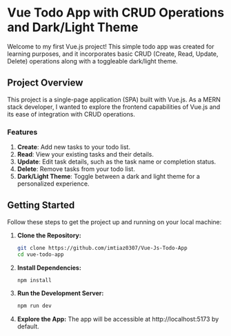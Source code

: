 # Vue Todo App with CRUD Operations and Dark/Light Theme

Welcome to my first Vue.js project! This simple todo app was created for learning purposes, and it incorporates basic CRUD (Create, Read, Update, Delete) operations along with a toggleable dark/light theme.

## Project Overview

This project is a single-page application (SPA) built with Vue.js. As a MERN stack developer, I wanted to explore the frontend capabilities of Vue.js and its ease of integration with CRUD operations.

### Features

1. **Create**: Add new tasks to your todo list.
2. **Read**: View your existing tasks and their details.
3. **Update**: Edit task details, such as the task name or completion status.
4. **Delete**: Remove tasks from your todo list.
5. **Dark/Light Theme**: Toggle between a dark and light theme for a personalized experience.

## Getting Started

Follow these steps to get the project up and running on your local machine:

1. **Clone the Repository:**

   ```bash
   git clone https://github.com/imtiaz0307/Vue-Js-Todo-App
   cd vue-todo-app

2. **Install Dependencies:**

    ```bash
    npm install

3. **Run the Development Server:**

    ```bash
    npm run dev

4. **Explore the App:**
The app will be accessible at http://localhost:5173 by default.